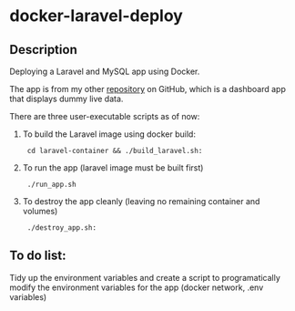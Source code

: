 # docker-laravel-deploy

## Description

Deploying a Laravel and MySQL app using Docker.

The app is from my other [repository](https://github.com/fajrikornel/dummydashboard) on GitHub, which is a dashboard app that displays dummy live data.

There are three user-executable scripts as of now:

1. To build the Laravel image using docker build:

        cd laravel-container && ./build_laravel.sh: 

2. To run the app (laravel image must be built first)

        ./run_app.sh

3. To destroy the app cleanly (leaving no remaining container and volumes)

        ./destroy_app.sh:

## To do list:

Tidy up the environment variables and create a script to programatically modify the environment variables for the app (docker network, .env variables)